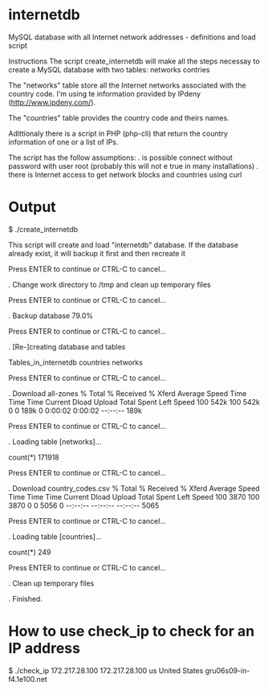 # internetdb
MySQL database with all Internet network addresses - definitions and load script

Instructions
The script create_internetdb will make all the steps necessay to create a MySQL database with two tables:
networks
contries

The "networks" table store all the Internet networks associated with the country code. 
I'm using te information provided by IPdeny (http://www.ipdeny.com/). 

The "countries" table provides the country code and theirs names.

Adittionaly there is a script in PHP (php-cli) that return the country information of one or a list of IPs.

The script has the follow assumptions:
. is possible connect without password with user root (probably this will not e true in many installations)
. there is Internet access to get network blocks and countries using curl

# Output

$ ./create_internetdb

This script will create and load "internetdb" database.
If the database already exist, it will backup it first and then recreate it

Press ENTER to continue or CTRL-C to cancel...

. Change work directory to /tmp and clean up temporary files

Press ENTER to continue or CTRL-C to cancel...

. Backup database
 79.0%

Press ENTER to continue or CTRL-C to cancel...

. [Re-]creating database and tables

Tables_in_internetdb
countries
networks

Press ENTER to continue or CTRL-C to cancel...

. Download all-zones
  % Total    % Received % Xferd  Average Speed   Time    Time     Time  Current
                                 Dload  Upload   Total   Spent    Left  Speed
100  542k  100  542k    0     0   189k      0  0:00:02  0:00:02 --:--:--  189k

Press ENTER to continue or CTRL-C to cancel...

. Loading table [networks]...

count(*)
171918

Press ENTER to continue or CTRL-C to cancel...

. Download country_codes.csv
  % Total    % Received % Xferd  Average Speed   Time    Time     Time  Current
                                 Dload  Upload   Total   Spent    Left  Speed
100  3870  100  3870    0     0   5056      0 --:--:-- --:--:-- --:--:--  5065

Press ENTER to continue or CTRL-C to cancel...

. Loading table [countries]...

count(*)
249

Press ENTER to continue or CTRL-C to cancel...

. Clean up temporary files

. Finished.

# How to use check_ip to check for an IP address

$ ./check_ip 172.217.28.100
172.217.28.100  us United States                  gru06s09-in-f4.1e100.net
